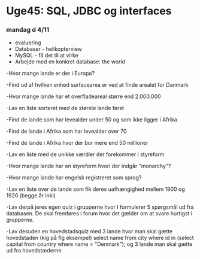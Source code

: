 # Uge45: SQL, JDBC og interfaces
### mandag d 4/11 
- evaluering
- Databaser - helikopterview
- MySQL - få det til at virke
- Arbejde med en konkret database: the world

-Hvor mange lande er der i Europa?

-Find ud af hvilken enhed surfacearea er ved at finde arealet for Danmark

-Hvor mange lande har et overfladeareal større end 2.000.000

-Lav en liste sorteret med de største lande først

-Find de lande som har levealder under 50 og som ikke ligger i Afrika

-Find de lande i Afrika som har levealder over 70

-Find de lande i Afrika hvor der bor mere end 50 millioner 

-Lav en liste med de unikke værdier der forekommer i styreform

-Hvor mange lande har en styreform hvori der indgår "monarchy"?

-Hvor mange lande har engelsk registreret som sprog?

-Lav en liste over de lande som fik deres uafhængighed mellem 1900 og 1920 (begge år inkl)



-Lav derpå jeres egen quiz i grupperne hvor I formulerer 5 spørgsmål ud fra databasen.
De skal fremføres i forum hvor det gælder om at svare hurtigst i grupperne.

-Lav desuden en hovedstadsquiz med 3 lande hvor man skal gætte hovedstaden (kig på flg eksempel)
select name from city where id in (select capital from country where name = "Denmark");
og 3 lande man skal gætte ud fra hovedstæderne


